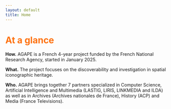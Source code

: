```yaml
---
layout: default
title: Home
---
```


# <span style="color: #fe7211;">At a glance</span>

**How.** AGAPE is a French 4-year project funded by the French National Research Agency, started in January 2025. 

**What.** The project focuses on the discoverability and investigation in spatial iconographic heritage.

**Who.** AGAPE brings together 7 partners specialized in Computer Science, Artificial Intelligence and Multimedia (LASTIG, LIRIS, LINKMEDIA and ILDA) as well as in Archives (Archives nationales de France), History (ACP) and Media (France Televisions).

